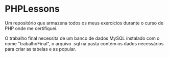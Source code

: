 # PHPLessons
Um repositório que armazena todos os meus exercícios durante o curso de PHP onde me certifiquei.

O trabalho final necessita de um banco de dados MySQL instalado com o nome "trabalhoFinal", o arquivo .sql na pasta contém os dados necessários para criar as tabelas e as popular.
